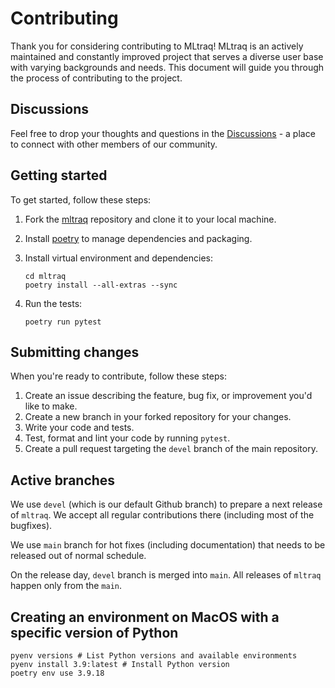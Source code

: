 # Contributing

Thank you for considering contributing to MLtraq! MLtraq is an actively maintained and constantly improved project that serves a diverse user base with varying backgrounds and needs. This document will guide you through the process of contributing to the project.

## Discussions

Feel free to drop your thoughts and questions in the [Discussions](https://github.com/elehcimd/mltraq/discussions) - a place to connect with other members of our community.

## Getting started

To get started, follow these steps:

1. Fork the [mltraq](https://github.com/elehcimd/mltraq) repository and clone it to your local machine.
2. Install [poetry](https://python-poetry.org/docs/#installation) to manage dependencies and packaging.
3. Install virtual environment and dependencies:

    ```
    cd mltraq
    poetry install --all-extras --sync
    ```    
4. Run the tests:

    ```
    poetry run pytest
    ```


## Submitting changes

When you're ready to contribute, follow these steps:

1. Create an issue describing the feature, bug fix, or improvement you'd like to make.
2. Create a new branch in your forked repository for your changes.
3. Write your code and tests.
4. Test, format and lint your code by running `pytest`.
6. Create a pull request targeting the `devel` branch of the main repository.

## Active branches

We use `devel` (which is our default Github branch) to prepare a next release of `mltraq`. We accept all regular contributions there (including most of the bugfixes).

We use `main` branch for hot fixes (including documentation) that needs to be released out of normal schedule.

On the release day, `devel` branch is merged into `main`. All releases of `mltraq` happen only from the `main`.

## Creating an environment on MacOS with a specific version of Python

```
pyenv versions # List Python versions and available environments
pyenv install 3.9:latest # Install Python version
poetry env use 3.9.18

```

